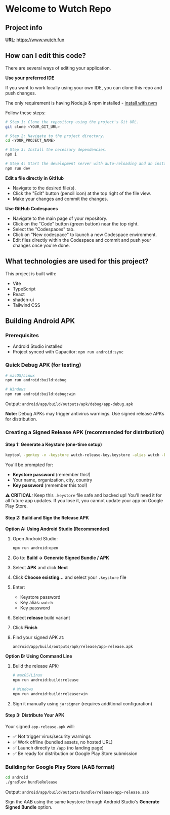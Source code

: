 # Welcome to Wutch Repo

## Project info

**URL**: https://www.wutch.fun

## How can I edit this code?

There are several ways of editing your application.

**Use your preferred IDE**

If you want to work locally using your own IDE, you can clone this repo and push changes.

The only requirement is having Node.js & npm installed - [install with nvm](https://github.com/nvm-sh/nvm#installing-and-updating)

Follow these steps:

```sh
# Step 1: Clone the repository using the project's Git URL.
git clone <YOUR_GIT_URL>

# Step 2: Navigate to the project directory.
cd <YOUR_PROJECT_NAME>

# Step 3: Install the necessary dependencies.
npm i

# Step 4: Start the development server with auto-reloading and an instant preview.
npm run dev
```

**Edit a file directly in GitHub**

- Navigate to the desired file(s).
- Click the "Edit" button (pencil icon) at the top right of the file view.
- Make your changes and commit the changes.

**Use GitHub Codespaces**

- Navigate to the main page of your repository.
- Click on the "Code" button (green button) near the top right.
- Select the "Codespaces" tab.
- Click on "New codespace" to launch a new Codespace environment.
- Edit files directly within the Codespace and commit and push your changes once you're done.

## What technologies are used for this project?

This project is built with:

- Vite
- TypeScript
- React
- shadcn-ui
- Tailwind CSS

## Building Android APK

### Prerequisites
- Android Studio installed
- Project synced with Capacitor: `npm run android:sync`

### Quick Debug APK (for testing)
```bash
# macOS/Linux
npm run android:build:debug

# Windows
npm run android:build:debug:win
```
Output: `android/app/build/outputs/apk/debug/app-debug.apk`

**Note:** Debug APKs may trigger antivirus warnings. Use signed release APKs for distribution.

### Creating a Signed Release APK (recommended for distribution)

#### Step 1: Generate a Keystore (one-time setup)
```bash
keytool -genkey -v -keystore wutch-release-key.keystore -alias wutch -keyalg RSA -keysize 2048 -validity 10000
```

You'll be prompted for:
- **Keystore password** (remember this!)
- Your name, organization, city, country
- **Key password** (remember this too!)

**⚠️ CRITICAL:** Keep this `.keystore` file safe and backed up! You'll need it for all future app updates. If you lose it, you cannot update your app on Google Play Store.

#### Step 2: Build and Sign the Release APK

**Option A: Using Android Studio (Recommended)**
1. Open Android Studio:
   ```bash
   npm run android:open
   ```

2. Go to: **Build → Generate Signed Bundle / APK**

3. Select **APK** and click **Next**

4. Click **Choose existing...** and select your `.keystore` file

5. Enter:
   - Keystore password
   - Key alias: `wutch`
   - Key password

6. Select **release** build variant

7. Click **Finish**

8. Find your signed APK at:
   ```
   android/app/build/outputs/apk/release/app-release.apk
   ```

**Option B: Using Command Line**
1. Build the release APK:
   ```bash
   # macOS/Linux
   npm run android:build:release
   
   # Windows
   npm run android:build:release:win
   ```

2. Sign it manually using `jarsigner` (requires additional configuration)

#### Step 3: Distribute Your APK
Your signed `app-release.apk` will:
- ✅ Not trigger virus/security warnings
- ✅ Work offline (bundled assets, no hosted URL)
- ✅ Launch directly to `/app` (no landing page)
- ✅ Be ready for distribution or Google Play Store submission

### Building for Google Play Store (AAB format)
```bash
cd android
./gradlew bundleRelease
```
Output: `android/app/build/outputs/bundle/release/app-release.aab`

Sign the AAB using the same keystore through Android Studio's **Generate Signed Bundle** option.
